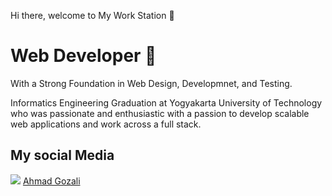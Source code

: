 Hi there, welcome to My Work Station 👋

# Web Developer 🚩

With a Strong Foundation in Web Design, Developmnet, and Testing.

Informatics Engineering Graduation at Yogyakarta University of Technology who was passionate and enthusiastic with a passion to develop scalable web applications and work across a full stack.

## My social Media

![](https://user-images.githubusercontent.com/58220137/204465899-447502bc-1959-4adc-8812-9e1b419f44f3.png) [Ahmad Gozali](https://www.linkedin.com/in/ahmad-gozali/)
